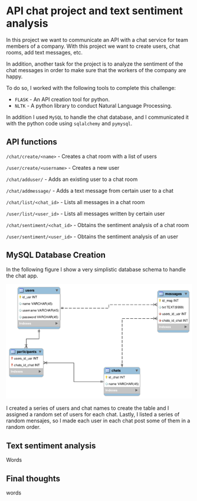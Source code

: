 # API chat project and text sentiment analysis
 
In this project we want to communicate an API with a chat service for team members of a company. With this project we want to create users, chat rooms, add text messages, etc.
 
In addition, another task for the project is to analyze the sentiment of the chat messages in order to make sure that the workers of the company are happy.
 
To do so, I worked with the following tools to complete this challenge:
- `FLASK` - An API creation tool for python.
- `NLTK` - A python library to conduct Natural Language Processing.
 
In addition I used `MySQL` to handle the chat database, and I communicated it with the python code using `sqlalchemy` and `pymysql`.
 
## API functions
 

`/chat/create/<name>` - Creates a chat room with a list of users

`/user/create/<username>` - Creates a new user

`/chat/adduser/` - Adds an existing user to a chat room

`/chat/addmessage/` - Adds a text message from certain user to a chat

`/chat/list/<chat_id>` - Lists all messages in a chat room

`/user/list/<user_id>` - Lists all messages written by certain user

`/chat/sentiment/<chat_id>` - Obtains the sentiment analysis of a chat room

`/user/sentiment/<user_id>` - Obtains the sentiment analysis of an user


 
## MySQL Database Creation
 
In the following figure I show a very simplistic database schema to handle the chat app.
 
![CHAT SHEMA](images/sql_schema.png)
 
I created a series of users and chat names to create the table and I assigned a random set of users for each chat. Lastly, I listed a series of random mensajes, so I made each user in each chat post some of them in a random order.
 
## Text sentiment analysis
 
Words
 
## Final thoughts
 
words
